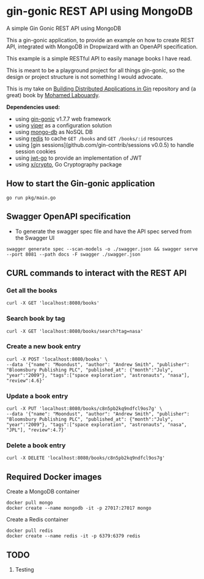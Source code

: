 # gin-gonic REST API using MongoDB
A simple Gin Gonic REST API using MongoDB

This a gin-gonic application, to provide an example on how to create REST API, integrated with 
MongoDB in Dropwizard with an OpenAPI specification. 

This example is a simple RESTful API to easily manage books I have read.

This is meant to be a playground project for all things gin-gonic, so the design or project structure is not something I 
would advocate.

This is my take on [Building Distributed Applications in Gin](https://github.com/PacktPublishing/building-distributed-applications-in-gin)
repository and (a great) book by [Mohamed Labouardy](https://www.labouardy.com/).

**Dependencies used:**
 * using [gin-gonic](https://github.com/gin-gonic/gin#gin-web-framework) v1.7.7 web framework
 * using [viper](https://github.com/spf13/viper) as a configuration solution
 * using [mongo-db](https://www.mongodb.com/) as NoSQL DB
 * using [redis](https://redis.io/) to cache `GET /books` and `GET /books/:id` resources
 * using [gin sessions](github.com/gin-contrib/sessions v0.0.5) to handle session cookies
 * using [jwt-go](github.com/dgrijalva/jwt-go) to provide an implementation of JWT
 * using [x/crypto](golang.org/x/crypto), Go Cryptography package 
 
## How to start the Gin-gonic application
```shell
go run pkg/main.go
```

## Swagger OpenAPI specification

* To generate the swagger spec file and have the API spec served from the Swagger UI
```shell
swagger generate spec --scan-models -o ./swagger.json && swagger serve  --port 8081 --path docs -F swagger ./swagger.json
```


## CURL commands to interact with the REST API
### Get all the books
```shell
curl -X GET 'localhost:8080/books'
```

### Search book by tag
```shell
curl -X GET 'localhost:8080/books/search?tag=nasa'
```

### Create a new book entry
```shell
curl -X POST 'localhost:8080/books' \
--data '{"name": "Moondust", "author": "Andrew Smith", "publisher": "Bloomsbury Publishing PLC", "published_at": {"month":"July", "year":"2009"}, "tags":["space exploration", "astronauts", "nasa"], "review":4.6}'
```

### Update a book entry
```shell
curl -X PUT 'localhost:8080/books/c8n5pb2kq9ndfcl9os7g' \
--data '{"name": "Moondust", "author": "Andrew Smith", "publisher": "Bloomsbury Publishing PLC", "published_at": {"month":"July", "year":"2009"}, "tags":["space exploration", "astronauts", "nasa", "JPL"], "review":4.7}'
```

### Delete a book entry
```shell
curl -X DELETE 'localhost:8080/books/c8n5pb2kq9ndfcl9os7g'
```

## Required Docker images

Create a MongoDB container
```shell
docker pull mongo
docker create --name mongodb -it -p 27017:27017 mongo
```

Create a Redis container
```shell
docker pull redis
docker create --name redis -it -p 6379:6379 redis
```

## TODO
1. Testing